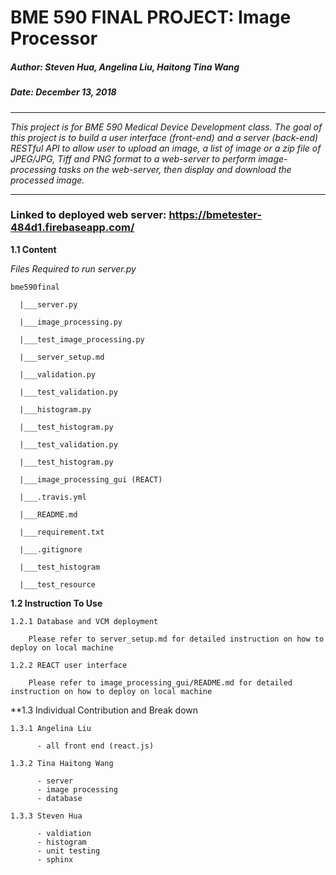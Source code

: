 # BME 590 FINAL PROJECT: Image Processor 

##### Author: Steven Hua, Angelina Liu, Haitong Tina Wang 
##### Date: December 13, 2018 

----

_This project is for BME 590 Medical Device Development class. The goal of this project 
is to build a user interface (front-end) and a server (back-end) RESTful API to allow 
user to upload an image, a list of image or a zip file of JPEG/JPG, Tiff and PNG format to
a web-server to perform image-processing tasks on the web-server, then display and download 
the processed image._

----

### Linked to deployed web server: https://bmetester-484d1.firebaseapp.com/

**1.1 Content**

_Files Required to run server.py_ 


`bme590final` 
    
      |___server.py
 
      |___image_processing.py 
      
      |___test_image_processing.py 
  
      |___server_setup.md

      |___validation.py
 
      |___test_validation.py 
  
      |___histogram.py 
      
      |___test_histogram.py 
      
      |___test_validation.py
      
      |___test_histogram.py  
      
      |___image_processing_gui (REACT)     
      
      |___.travis.yml
      
      |___README.md
      
      |___requirement.txt
      
      |___.gitignore
      
      |___test_histogram
      
      |___test_resource 
      

**1.2 Instruction To Use**

    1.2.1 Database and VCM deployment 
        
        Please refer to server_setup.md for detailed instruction on how to deploy on local machine 
        
    1.2.2 REACT user interface
        
        Please refer to image_processing_gui/README.md for detailed instruction on how to deploy on local machine 

**1.3 Individual Contribution and Break down 

    1.3.1 Angelina Liu 
    
          - all front end (react.js)
          
    1.3.2 Tina Haitong Wang 
    
          - server
          - image processing
          - database 
          
    1.3.3 Steven Hua 
        
          - valdiation 
          - histogram 
          - unit testing 
          - sphinx 
          
    
